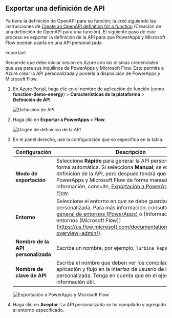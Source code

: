 ## <a name="export-an-api-definition"></a>Exportar una definición de API
Ya tiene la definición de OpenAPI para su función; la creó siguiendo las instrucciones de [Create an OpenAPI definition for a function](../articles/azure-functions/functions-openapi-definition.md) (Creación de una definición de OpenAPI para una función). El siguiente paso de este proceso es exportar la definición de la API para que PowerApps y Microsoft Flow puedan usarla en una API personalizada.

> [!IMPORTANT]
> Recuerde que debe iniciar sesión en Azure con las mismas credenciales que usa para sus inquilinos de PowerApps y Microsoft Flow. Esto permite a Azure crear la API personalizada y ponerla a disposición de PowerApps y Microsoft Flow.

1. En [Azure Portal](https://portal.azure.com), haga clic en el nombre de aplicación de función (como **function-demo-energy**) > **Características de la plataforma** > **Definición de API**.

    ![Definición de API](media/functions-export-api-definition/api-definition.png)

1. Haga clic en **Exportar a PowerApps + Flow**.

    ![Origen de definición de la API](media/functions-export-api-definition/export-api-1.png)

1. En el panel derecho, use la configuración que se especifica en la tabla.

    |Configuración|Descripción|
    |--------|------------|
    |**Modo de exportación**|Seleccione **Rápido** para generar la API personalizada de forma automática. Si selecciona **Manual**, se exporta la definición de la API, pero después tendrá que importarla en PowerApps y Microsoft Flow de forma manual. Para más información, consulte, [Exportación a PowerApps y Microsoft Flow](https://docs.microsoft.com/azure/app-service/app-service-export-api-to-powerapps-and-flow?toc=%2fazure%2fazure-functions%2ftoc.json).|
    |**Entorno**|Seleccione el entorno en que se debe guardar la API personalizada. Para más información, consulte [Información general de entornos (PowerApps)](https://powerapps.microsoft.com/tutorials/environments-overview/) o [Información general de entornos (Microsoft Flow)] (https://us.flow.microsoft.com/documentation/environments-overview-admin/).|
    |**Nombre de la API personalizada**|Escriba un nombre, por ejemplo, `Turbine Repair`.|
    |**Nombre de clave de API**|Escriba el nombre que deben ver los compiladores de aplicación y flujo en la interfaz de usuario de la API personalizada. Tenga en cuenta que en el ejemplo se incluye información útil.|
 
    ![Exportación a PowerApps y Microsoft Flow](media/functions-export-api-definition/export-api-2.png)

1. Haga clic en **Aceptar**. La API personalizada se ha compilado y agregado al entorno especificado.
